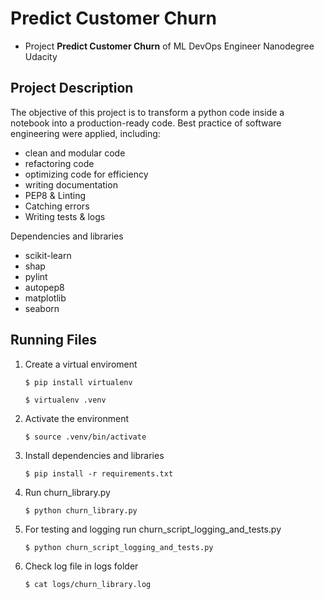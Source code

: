 # Predict Customer Churn

- Project **Predict Customer Churn** of ML DevOps Engineer Nanodegree Udacity

## Project Description

The objective of this project is to transform a python code inside a notebook into a production-ready code.
Best practice of software engineering were applied, including:
- clean and modular code
- refactoring code
- optimizing code for efficiency
- writing documentation
- PEP8 & Linting
- Catching errors
- Writing tests & logs

Dependencies and libraries
- scikit-learn
- shap
- pylint
- autopep8
- matplotlib
- seaborn

## Running Files
1. Create a virtual enviroment

   ```
   $ pip install virtualenv
   ```
   
   ```
   $ virtualenv .venv
   ```
    
2. Activate the environment

    ```
   $ source .venv/bin/activate
   ```

3. Install dependencies and libraries

    ```
   $ pip install -r requirements.txt
   ```

4. Run churn_library.py

   ```
   $ python churn_library.py
   ```

5. For testing and logging run churn_script_logging_and_tests.py  

   ```
   $ python churn_script_logging_and_tests.py
   ```

6. Check log file in logs folder  

   ```
   $ cat logs/churn_library.log
   ```
